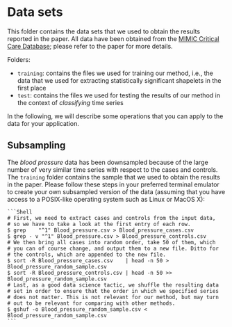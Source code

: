 # Data sets

This folder contains the data sets that we used to obtain the results
reported in the paper. All data have been obtained from the [MIMIC
Critical Care Database](https://mimic.physionet.org); please refer to
the paper for more details.

Folders:
 
- `training`: contains the files we used for training our method, i.e.,
  the data that we used for extracting statistically significant
  shapelets in the first place
- `test`: contains the files we used for testing the results of our
  method in the context of *classifying* time series

In the following, we will describe some operations that you can apply to
the data for your application.

## Subsampling

The *blood pressure* data has been downsampled because of the large
number of very similar time series with respect to the cases and
controls. The `training` folder contains the sample that we used to
obtain the results in the paper. Please follow these steps in your
preferred terminal emulator to create your own subsampled version of the
data&nbsp;(assuming that you have access to a POSIX-like operating
system such as Linux or MacOS X):

    ```Shell 
    # First, we need to extract cases and controls from the input data,
    # so we have to take a look at the first entry of each row.
    $ grep    "^1" Blood_pressure.csv > Blood_pressure_cases.csv
    $ grep - v "^1" Blood_pressure.csv > Blood_pressure_controls.csv
    # We then bring all cases into random order, take 50 of them, which
    # you can of course change, and output them to a new file. Ditto for
    # the controls, which are appended to the new file.
    $ sort -R Blood_pressure_cases.csv    | head -n 50 >  Blood_pressure_random_sample.csv
    $ sort -R Blood_pressure_controls.csv | head -n 50 >> Blood_pressure_random_sample.csv
    # Last, as a good data science tactic, we shuffle the resulting data
    # set in order to ensure that the order in which we specified series
    # does not matter. This is not relevant for our method, but may turn
    # out to be relevant for comparing with other methods.
    $ gshuf -o Blood_pressure_random_sample.csv < Blood_pressure_random_sample.csv
    ```
 
